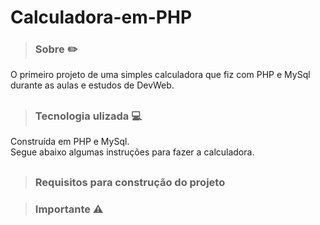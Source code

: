 # Calculadora-em-PHP

> ### Sobre ✏️

O primeiro projeto de uma simples calculadora que fiz com PHP e MySql durante as aulas e estudos de DevWeb.

##

> ### Tecnologia ulizada 💻

Construída em PHP e MySql. <br>
Segue abaixo algumas instruções para fazer a calculadora.


##

> ### Requisitos para construção do projeto



> ### Importante ⚠️



